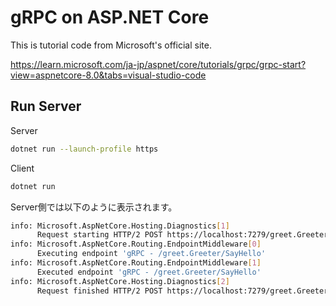 # gRPC on ASP.NET Core
This is tutorial code from Microsoft's official site.

https://learn.microsoft.com/ja-jp/aspnet/core/tutorials/grpc/grpc-start?view=aspnetcore-8.0&tabs=visual-studio-code

## Run Server

Server

```bash
dotnet run --launch-profile https
```

Client

```bash
dotnet run
```

Server側では以下のように表示されます。

```bash
info: Microsoft.AspNetCore.Hosting.Diagnostics[1]
      Request starting HTTP/2 POST https://localhost:7279/greet.Greeter/SayHello - application/grpc -
info: Microsoft.AspNetCore.Routing.EndpointMiddleware[0]
      Executing endpoint 'gRPC - /greet.Greeter/SayHello'
info: Microsoft.AspNetCore.Routing.EndpointMiddleware[1]
      Executed endpoint 'gRPC - /greet.Greeter/SayHello'
info: Microsoft.AspNetCore.Hosting.Diagnostics[2]
      Request finished HTTP/2 POST https://localhost:7279/greet.Greeter/SayHello - 200 - application/grpc 68.0024ms
```
